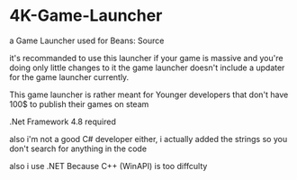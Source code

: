 # 4K-Game-Launcher

a Game Launcher used for Beans: Source

it's recommanded to use this launcher if your game is massive and you're doing only little changes to it
the game launcher doesn't include a updater for the game launcher currently.

This game launcher is rather meant for Younger developers that don't have 100$ to publish their games on steam

.Net Framework 4.8 required

also i'm not a good C# developer either, i actually added the strings so you don't search for anything in the code

also i use .NET Because C++ (WinAPI) is too diffculty
